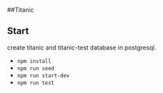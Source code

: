 ##Titanic

## Start

create titanic and titanic-test database in postgresql.

* `npm install`
* `npm run seed`
* `npm run start-dev`
* `npm run test`
